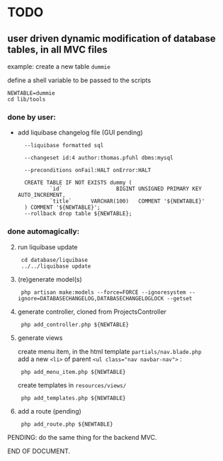 # TODO 


## user driven dynamic modification of database tables, in all MVC files

example: create a new table `dummie`

define a shell variable to be passed to the scripts

    NEWTABLE=dummie
    cd lib/tools


### done by user: 
- add liquibase changelog file (GUI pending)

        --liquibase formatted sql

        --changeset id:4 author:thomas.pfuhl dbms:mysql

        --preconditions onFail:HALT onError:HALT

        CREATE TABLE IF NOT EXISTS dummy (
                `id`                 BIGINT	UNSIGNED PRIMARY KEY AUTO_INCREMENT,
                `title`      VARCHAR(100)	COMMENT '${NEWTABLE}'
        ) COMMENT '${NEWTABLE}';
        --rollback drop table ${NEWTABLE};


### done automagically: 
2. run liquibase update

        cd database/liquibase   
        ../../liquibase update   

3. (re)generate model(s)

        php artisan make:models --force=FORCE --ignoresystem --ignore=DATABASECHANGELOG,DATABASECHANGELOGLOCK --getset

4. generate controller, cloned from ProjectsController

        php add_controller.php ${NEWTABLE}

5. generate views

    create menu item, in the html template `partials/nav.blade.php`   
    add a new `<li>` of parent `<ul class="nav navbar-nav">` :

        php add_menu_item.php ${NEWTABLE}

    create templates in  `resources/views/`

        php add_templates.php ${NEWTABLE}


6. add a route (pending)

        php add_route.php ${NEWTABLE}


PENDING: do the same thing for the backend MVC.

END OF DOCUMENT.